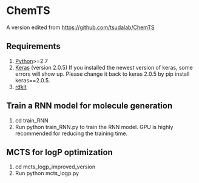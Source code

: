 # ChemTS
A version edited from https://github.com/tsudalab/ChemTS
##  Requirements 
1. [Python](https://www.anaconda.com/download/)>=2.7
2. [Keras](https://github.com/fchollet/keras) (version 2.0.5) If you installed the newest version of keras, some errors will show up. Please change it back to keras 2.0.5 by pip install keras==2.0.5. 
3. [rdkit](https://anaconda.org/rdkit/rdkit)

##  Train a RNN model for molecule generation
1. cd train_RNN
2. Run python train_RNN.py to train the RNN model. GPU is highly recommended for reducing the training time.

##  MCTS for logP optimization
1. cd mcts_logp_improved_version
2. Run python mcts_logp.py
